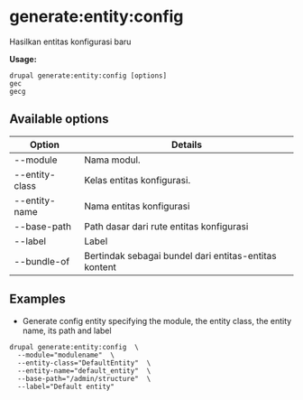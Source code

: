# generate:entity:config
Hasilkan entitas konfigurasi baru

**Usage:**
```
drupal generate:entity:config [options]
gec
gecg
```

## Available options
Option | Details
-------|-------------
--module | Nama modul.
--entity-class | Kelas entitas konfigurasi.
--entity-name | Nama entitas konfigurasi
--base-path | Path dasar dari rute entitas konfigurasi
--label | Label
--bundle-of | Bertindak sebagai bundel dari entitas-entitas kontent

## Examples
* Generate config entity specifying the module, the entity class, the entity name, its path and label
```
drupal generate:entity:config  \
  --module="modulename"  \
  --entity-class="DefaultEntity"  \
  --entity-name="default_entity"  \
  --base-path="/admin/structure"  \
  --label="Default entity"
```
